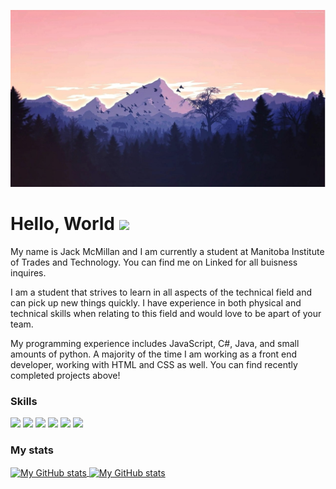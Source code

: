 ![Mountain Range](assets/mountain3.0.jpg "Old school tech")

# Hello, World  <img src="https://raw.githubusercontent.com/MartinHeinz/MartinHeinz/master/wave.gif" width="30px">

My name is Jack McMillan and I am currently a student at Manitoba Institute of Trades and Technology. You can find me on Linked for all buisness inquires.  

I am a student that strives to learn in all aspects of the technical field and can pick up new things quickly. I have experience in both physical and technical skills when relating to this field and would love to be apart of your team. 

My programming experience includes JavaScript, C#, Java, and small amounts of python. A majority of the time I am working as a front end developer, working with HTML and CSS as well. You can find recently completed projects above!

### Skills

![](https://img.shields.io/badge/web-html-informational?style=for-the-badge&logo=html5&logoColor=white&color=51be8d)
![](https://img.shields.io/badge/web-css-informational?style=for-the-badge&logo=css3&logoColor=white&color=51be8d)
![](https://img.shields.io/badge/code-javascript-informational?style=for-the-badge&logo=javascript&logoColor=white&color=51be8d)
![](https://img.shields.io/badge/code-c%23-informational?style=for-the-badge&logo=csharp&logoColor=white&color=51be8d)
![](https://img.shields.io/badge/code-java-informational?style=for-the-badge&logo=java&logoColor=white&color=51be8d)
![](https://img.shields.io/badge/code-python-informational?style=for-the-badge&logo=python&logoColor=white&color=51be8d)



### My stats

<a href="https://github.com/JackMcMillan21">
  <img height="205px" align="center" src="https://github-readme-stats.vercel.app/api?username=JackMcMillan21&theme=vue&show_icons=true" alt="My GitHub stats" />
</a>
<a href="https://github.com/JackMcMillan21">
  <img align="center" src="https://github-readme-stats.vercel.app/api/top-langs/?username=JackMcMillan21&theme=vue&hide=Ruby&show_icons=true&langs_count=3" alt="My 
  GitHub stats"/>
</a>